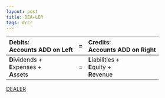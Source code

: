 ```yaml
---
layout: post
title: DEA-LER
tags: drcr
---
```


| Debits: <br> Accounts ADD on Left |=| Credits: <br> Accounts ADD on Right |
|:----------|:-:|:-|
| **D**ividends + <br> **E**xpenses + <br> **A**ssets |=| **L**iabilities + <br> **E**quity + <br> **R**evenue |

[DEALER](https://www.youtube.com/watch?v=OBaPSOt-4Ig&t=801s)

